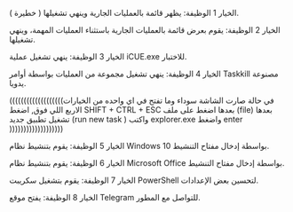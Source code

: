 الخيار 1
الوظيفة: يظهر قائمة بالعمليات الجارية وينهي تشغيلها ( خطيرة ).

الخيار 2
الوظيفة: يقوم بعرض قائمة بالعمليات الجارية باستثناء العمليات المهمة، وينهي تشغيلها.

الخيار 3
الوظيفة: ينهي تشغيل عملية iCUE.exe للاختبار.

الخيار 4
الوظيفة: ينهي تشغيل مجموعة من العمليات بواسطة أوامر Taskkill مصنوعة يدويا.




(((((((((((((((((((في حالة صارت الشاشة سوداء وما تفتح في اي واحده من الخيارات الاربع اللي فوق, اضغط SHIFT + CTRL + ESC بعدها اضغط على ملف (file) بعدها تشغيل تطبيق جديد (run new task ) واكتب explorer.exe واضغط enter )))))))))))))))))))





الخيار 5
الوظيفة: يقوم بتنشيط نظام Windows 10 بواسطة إدخال مفتاح التنشيط.

الخيار 6
الوظيفة: يقوم بتنشيط نظام Microsoft Office بواسطة إدخال مفتاح التنشيط.

الخيار 7
الوظيفة: يقوم بتشغيل سكريبت PowerShell لتحسين بعض الإعدادات.

الخيار 8
الوظيفة: يفتح موقع Telegram للتواصل مع المطور.
